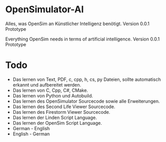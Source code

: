 # OpenSimulator-AI
Alles, was OpenSim an Künstlicher Intelligenz benötigt. Version 0.0.1 Prototype

Everything OpenSim needs in terms of artificial intelligence. Version 0.0.1 Prototype

# Todo
* Das lernen von Text, PDF, c, cpp, h, cs, py Dateien, sollte automatisch erkannt und aufbereitet werden.
* Das lernen von C, Cpp, C#, CMake.
* Das lernen von Python und Autobuild.
* Das lernen des OpenSimulator Sourcecode sowie alle Erweiterungen.
* Das lernen des Second Life Viewer Sourcecode.
* Das lernen des Firestorm Viewer Sourcecode.
* Das lernen der Linden Script Language.
* Das lernen der OpenSim Script Language.
* German - English
* English - German
